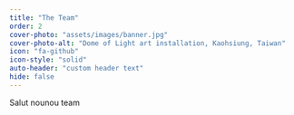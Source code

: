 ```yaml
---
title: "The Team" 
order: 2
cover-photo: "assets/images/banner.jpg"
cover-photo-alt: "Dome of Light art installation, Kaohsiung, Taiwan"
icon: "fa-github"
icon-style: "solid"
auto-header: "custom header text"
hide: false
---
```


Salut nounou team
